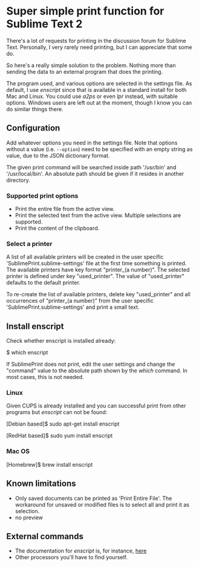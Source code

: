 # Super simple print function for Sublime Text 2

There's a lot of requests for printing in the discussion forum for
Sublime Text. Personally, I very rarely need printing, but I can appreciate
that some do.

So here's a really simple solution to the problem. Nothing more than sending
the data to an external program that does the printing.

The program used, and various options are selected in the settings file.
As default, I use *enscript* since that is available in a standard install
for both Mac and Linux. You could use *a2ps* or even *lpr* instead, with
suitable options. Windows users are left out at the moment, though I know
you can do similar things there.

## Configuration

Add whatever options you need in the settings file. Note that options without
a value (i.e. `--option`) need to be specified with an empty string as value,
due to the JSON dictionary format.

The given print command will be searched inside path '/usr/bin' and 
'/usr/local/bin'. An absolute path should be given if it resides in another
directory.

### Supported print options

* Print the entire file from the active view.
* Print the selected text from the active view. 
Multiple selections are supported.
* Print the content of the clipboard.

### Select a printer

A list of all available printers will be created in the user specific 'SublimePrint.sublime-settings' file at the first 
time something is printed. The available printers have key format "printer_(a number)". The selected printer is defined 
under key "used_printer". The value of "used_printer" defaults to the default printer.

To re-create the list of available printers, delete key "used_printer" and all occurrences of "printer_(a number)" from 
the user specific 'SublimePrint.sublime-settings' and print a small text.

## Install enscript

Check whether enscript is installed already:

$ which enscript

If SublimePrint does not print, edit the user settings and change the "command" 
value to the absolute path shown by the *which* command. In most cases, this is 
not needed. 

### Linux

Given CUPS is already installed and you can successful print from other programs 
but *enscript* can not be found:

[Debian based]$ sudo apt-get install enscript

[RedHat based]$ sudo yum install enscript 

### Mac OS

[Homebrew]$ brew install enscript

## Known limitations

* Only saved documents can be printed as 'Print Entire File'. The workaround for
unsaved or modified files is to select all and print it as selection. 
* no preview

## External commands

* The documentation for *enscript* is, for instance,
  [here](http://linux.die.net/man/1/enscript)
* Other processors you'll have to find yourself.
